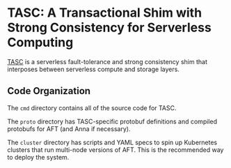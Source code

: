 # TASC: A Transactional Shim with Strong Consistency for Serverless Computing

[TASC]() is a serverless fault-tolerance and strong consistency shim that interposes between serverless compute and storage layers.

## Code Organization

The `cmd` directory contains all of the source code for TASC.

The `proto` directory has TASC-specific protobuf definitions and compiled protobufs for AFT (and Anna if necessary).

The `cluster` directory has scripts and YAML specs to spin up Kubernetes clusters that run multi-node versions of AFT. This is the recommended way to deploy the system.
